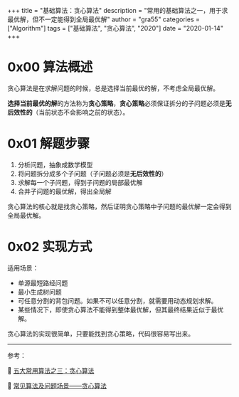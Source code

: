 +++
title = "基础算法：贪心算法"
description = "常用的基础算法之一，用于求最优解，但不一定能得到全局最优解"
author = "gra55"
categories = ["Algorithm"]
tags = ["基础算法", "贪心算法", "2020"]
date = "2020-01-14"
+++

# 0x00 算法概述

贪心算法是在求解问题的时候，总是选择当前最优的解，不考虑全局最优解。

**选择当前最优的解**的方法称为**贪心策略**，**贪心策略**必须保证拆分的子问题必须是**无后效性的**（当前状态不会影响之前的状态）。

# 0x01 解题步骤

1. 分析问题，抽象成数学模型
2. 将问题拆分成多个子问题（子问题必须是**无后效性的**）
3. 求解每一个子问题，得到子问题的局部最优解
4. 合并子问题的最优解，得出全局解

贪心算法的核心就是找贪心策略，然后证明贪心策略中子问题的最优解一定会得到全局最优解。

# 0x02 实现方式

适用场景：
+ 单源最短路经问题 
+ 最小生成树问题 
+ 可任意分割的背包问题。如果不可以任意分割，就需要用动态规划求解。 
+ 某些情况下，即使贪心算法不能得到整体最优解，但其最终结果近似于最优解。

贪心算法的实现很简单，只要能找到贪心策略，代码很容易写出来。

---
参考：

:pushpin:  [五大常用算法之三：贪心算法](https://www.cnblogs.com/steven_oyj/archive/2010/05/22/1741375.html)

:pushpin:  [常见算法及问题场景——贪心算法](https://blog.csdn.net/a345017062/article/details/52443781)
